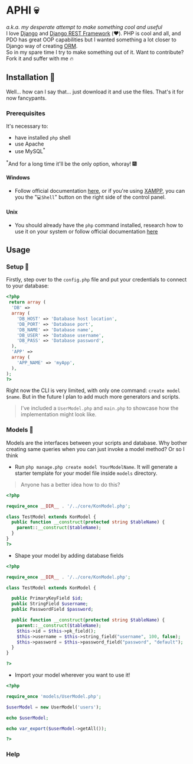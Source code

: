 # APHI 💀
<i>a.k.a. my desperate attempt to make something cool and useful</i>
<br>
I love [Django](https://www.djangoproject.com/) and [Django REST Framework](https://www.django-rest-framework.org/) (❤️). PHP is cool and all, and PDO has great OOP capabilities but I wanted something a lot closer to Django way of creating [ORM](https://docs.djangoproject.com/en/5.0/topics/db/models/).
<br>
So in my spare time I try to make something out of it. Want to contribute? Fork it and suffer with me 🔥

## Installation 🚀

Well... how can I say that... just download it and use the files. That's it for now fancypants.

### Prerequisites

It's necessary to:
- have installed `php` shell
- use Apache
- use MySQL<sup>*</sup>


<sup>*</sup>And for a long time it'll be the only option, whoray! 🎆

#### Windows

- Follow official documentation [here](https://www.php.net/manual/en/install.windows.commandline.php), or if you're using [XAMPP](https://www.apachefriends.org/index.html), you can you the "`💻Shell`" button on the right side of the control panel.

#### Unix

- You should already have the `php` command installed, research how to use it on your system or follow official documentation [here](https://www.php.net/manual/en/install.unix.apache2.php)

## Usage

### Setup 🔧

Firstly, step over to the `config.php` file and put your credentials to connect to your database:
```php
<?php
 return array (
  'DB' => 
  array (
    'DB_HOST' => 'Database host location',
    'DB_PORT' => 'Database port',
    'DB_NAME' => 'Database name',
    'DB_USER' => 'Database username',
    'DB_PASS' => 'Database password',
  ),
  'APP' => 
  array (
    'APP_NAME' => 'myApp',
  ),
);
?>
```

Right now the CLI is very limited, with only one command: `create model $name`. But in the future I plan to add much more generators and scripts.

> I've included a `UserModel.php` and `main.php` to showcase how the implementation might look like.

### Models 💾

Models are the interfaces between your scripts and database. Why bother creating same queries when you can just invoke a model method? Or so I think
- Run `php manage.php create model YourModelName`. It will generate a starter template for your model file inside `models` directory.
> Anyone has a better idea how to do this? 

```php
<?php 

require_once __DIR__ . '/../core/KonModel.php';

class TestModel extends KonModel {
  public function __construct(protected string $tableName) {
    parent::__construct($tableName);
  }
}
?>

```

- Shape your model by adding database fields
```php
<?php 

require_once __DIR__ . '/../core/KonModel.php';

class TestModel extends KonModel {

  public PrimaryKeyField $id;
  public StringField $username;
  public PasswordField $password;

  public function __construct(protected string $tableName) {
    parent::__construct($tableName);
    $this->id = $this->pk_field();
    $this->username = $this->string_field("username", 100, false);
    $this->password = $this->password_field("password", "default");
  }
}

?>
```

- Import your model wherever you want to use it!

```php
<?php

require_once 'models/UserModel.php';

$userModel = new UserModel('users');

echo $userModel;

echo var_export($userModel->getAll());

?>
```

### Help